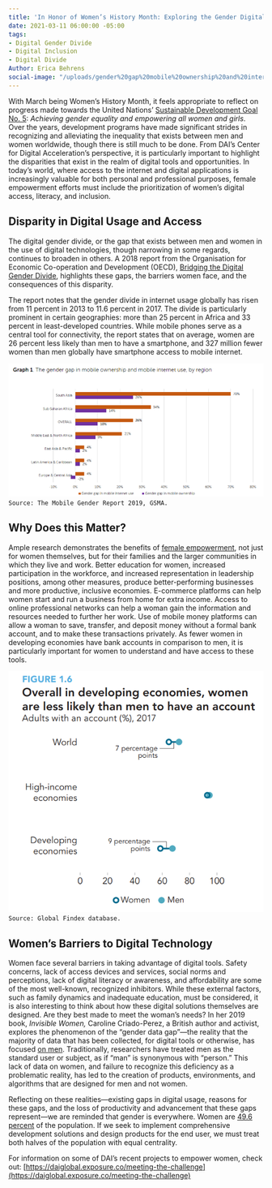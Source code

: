 ```yaml
---
title: 'In Honor of Women’s History Month: Exploring the Gender Digital Divide'
date: 2021-03-11 06:00:00 -05:00
tags:
- Digital Gender Divide
- Digital Inclusion
- Digital Divide
Author: Erica Behrens
social-image: "/uploads/gender%20gap%20mobile%20ownership%20and%20internet_cropped%20and%20larger.png"
---
```


With March being Women’s History Month, it feels appropriate to reflect on progress made towards the United Nations’ [Sustainable Development Goal No. 5](https://www.un.org/sustainabledevelopment/gender-equality/): *Achieving gender equality and empowering all women and girls*. Over the years, development programs have made significant strides in recognizing and alleviating the inequality that exists between men and women worldwide, though there is still much to be done. From DAI’s Center for Digital Acceleration’s perspective, it is particularly important to highlight the disparities that exist in the realm of digital tools and opportunities. In today’s world, where access to the internet and digital applications is increasingly valuable for both personal and professional purposes, female empowerment efforts must include the prioritization of women’s digital access, literacy, and inclusion.

**<!--more-->**

## Disparity in Digital Usage and Access

The digital gender divide, or the gap that exists between men and women in the use of digital technologies, though narrowing in some regards, continues to broaden in others. A 2018 report from the Organisation for Economic Co-operation and Development (OECD), [Bridging the Digital Gender Divide](http://www.oecd.org/going-digital/bridging-the-digital-gender-divide.pdf), highlights these gaps, the barriers women face, and the consequences of this disparity.

The report notes that the gender divide in internet usage globally has risen from 11 percent in 2013 to 11.6 percent in 2017. The divide is particularly prominent in certain geographies: more than 25 percent in Africa and 33 percent in least-developed countries. While mobile phones serve as a central tool for connectivity, the report states that on average, women are 26 percent less likely than men to have a smartphone, and 327 million fewer women than men globally have smartphone access to mobile internet.

![gender gap mobile ownership and internet_cropped and larger.png](/uploads/gender%20gap%20mobile%20ownership%20and%20internet_cropped%20and%20larger.png) `Source: The Mobile Gender Report 2019, GSMA.`

## Why Does this Matter?

Ample research demonstrates the benefits of [female empowerment](https://www.unwomen.org/en/what-we-do/economic-empowerment/facts-and-figures#notes), not just for women themselves, but for their families and the larger communities in which they live and work. Better education for women, increased participation in the workforce, and increased representation in leadership positions, among other measures, produce better-performing businesses and more productive, inclusive economies. E-commerce platforms can help women start and run a business from home for extra income. Access to online professional networks can help a woman gain the information and resources needed to further her work. Use of mobile money platforms can allow a woman to save, transfer, and deposit money without a formal bank account, and to make these transactions privately. As fewer women in developing economies have bank accounts in comparison to men, it is particularly important for women to understand and have access to these tools.

![women less likely to have account-v4.png](/uploads/women%20less%20likely%20to%20have%20account-v4.png)
`Source: Global Findex database.`

## Women’s Barriers to Digital Technology

Women face several barriers in taking advantage of digital tools. Safety concerns, lack of access devices and services, social norms and perceptions, lack of digital literacy or awareness, and affordability are some of the most well-known, recognized inhibitors. While these external factors, such as family dynamics and inadequate education, must be considered, it is also interesting to think about how these digital solutions themselves are designed. Are they best made to meet the woman’s needs? In her 2019 book, *Invisible Women,* Caroline Criado-Perez, a British author and activist, explores the phenomenon of the “gender data gap”—the reality that the majority of data that has been collected, for digital tools or otherwise, has focused [on men](https://www.npr.org/2019/03/17/704209639/caroline-criado-perez-on-data-bias-and-invisible-women). Traditionally, researchers have treated men as the standard user or subject, as if “man” is synonymous with “person.” This lack of data on women, and failure to recognize this deficiency as a problematic reality, has led to the creation of products, environments, and algorithms that are designed for men and not women.

Reflecting on these realities—existing gaps in digital usage, reasons for these gaps, and the loss of productivity and advancement that these gaps represent—we are reminded that gender is everywhere. Women are [49.6 percent](https://data.worldbank.org/indicator/SP.POP.TOTL.FE.ZS) of the population. If we seek to implement comprehensive development solutions and design products for the end user, we must treat both halves of the population with equal centrality.

For information on some of DAI’s recent projects to empower women, check out: [https://daiglobal.exposure.co/meeting-the-challenge](https://daiglobal.exposure.co/meeting-the-challenge)